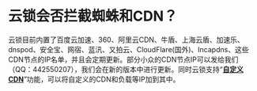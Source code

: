 # 云锁会否拦截蜘蛛和CDN？

云锁目前内置了百度云加速、360、阿里云CDN、牛盾、上海云盾、加速乐、dnspod、安全宝、网宿、蓝汛、又拍云、CloudFlare(国外)、Incapdns、这些CDN节点的IP名单，并且会定期更新。部分小众的CDN节点IP可以发给我们（QQ：442550207），我们会在新的版本中进行更新。同时云锁支持“**[自定义CDN](http://help.yunsuo.com.cn/manual/f15.html)**”功能，可以将自定义的CDN和负载等IP加到其中。